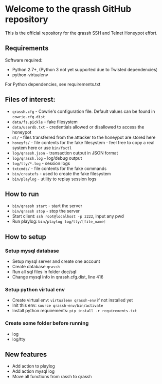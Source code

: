 # Welcome to the qrassh GitHub repository

This is the official repository for the qrassh SSH and Telnet Honeypot effort.

## Requirements

Software required:

* Python 2.7+, (Python 3 not yet supported due to Twisted dependencies)
* python-virtualenv

For Python dependencies, see requirements.txt

## Files of interest:

* `qrassh.cfg` - Cowrie's configuration file. Default values can be found in `cowrie.cfg.dist`
* `data/fs.pickle` - fake filesystem
* `data/userdb.txt` - credentials allowed or disallowed to access the honeypot
* `dl/` - files transferred from the attacker to the honeypot are stored here
* `honeyfs/` - file contents for the fake filesystem - feel free to copy a real system here or use `bin/fsctl`
* `log/qrassh.json` - transaction output in JSON format
* `log/qrassh.log` - log/debug output
* `log/tty/*.log` - session logs
* `txtcmds/` - file contents for the fake commands
* `bin/createfs` - used to create the fake filesystem
* `bin/playlog` - utility to replay session logs

## How to run
* `bin/qrassh start` - start the server
* `bin/qrassh stop` - stop the server
* Start client: `ssh root@localhost -p 2222`, input any pwd
* Run playlog: `bin/playlog log/tty/[file_name]`

## How to setup

### Setup mysql database
* Setup mysql server and create one account
* Create database `qrassh`
* Run all sql files in folder doc/sql
* Change mysql info in qrassh.cfg.dist, line 416

### Setup python virtual env
* Create virtual env: `virtualenv qrassh-env` if not installed yet
* Init this env: `source qrassh-env/bin/activate`
* Install python requirements: `pip install -r requirements.txt`


### Create some folder before running
* log
* log/tty

## New features
* Add action to playlog
* Add action mysql log
* Move all functions from rassh to qrassh